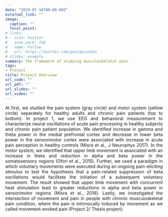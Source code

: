 ```yaml
---
date: "2019-07-16T00:00:00Z"
external_link: ""
image:
  caption: ""
  focal_point: 
# links:
# - icon: twitter
#   icon_pack: fab
#   name: Follow
#   url: https://twitter.com/georgecushen
# slides: example
summary: The framework of studying musculoskeletal pain
tags:
- Project
title: Project Overview
url_code: ""
url_pdf: ""
url_slides: ""
url_video: ""
---
```


<div style="text-align: justify">

At first, we studied the pain system (gray circle) and motor system (yellow circle) separately for healthy adults and chronic pain patients (top to bottom).  In project 1, we use EEG and behavioral measurement to characterize neural oscillations of acute pain processing in healthy subjects and chronic pain patient population. We identified increase in gamma and theta power in the medial prefrontal cortex and decrease in lower beta power in the sensorimotor cortex were associated with increase in acute pain perception in healthy controls (Misra et al., J Neurophys 2017). In the motor system, we identified that upper limb movement is associated with an increase in theta and reduction in alpha and beta power in the somatosensory regions (Ofori et al., 2015). Further, we used a paradigm in which voluntary movements were executed during an ongoing pain-eliciting stimulus to test the hypothesis that a pain-related suppression of beta oscillations would facilitate the initiation of a subsequent voluntary movement. The result showed that upper limb movement with concurrent heat stimulation lead to greater reductions in alpha and beta power in sensorimotor regions (Misra et al., 2016). Lastly, we investigated the intersection of movement and pain in people with chronic musculoskeletal pain condition, where the pain is intrinsically induced by movement as we called movement-evoked pain (Project  2/ Thesis project).

</div>